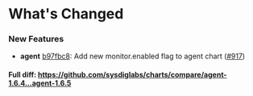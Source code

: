 # What's Changed

### New Features
- **agent** [b97fbc8](https://github.com/sysdiglabs/charts/commit/b97fbc85a81f2d848230c63b6c49ae551551cd09): Add new monitor.enabled flag to agent chart ([#917](https://github.com/sysdiglabs/charts/issues/917))

#### Full diff: https://github.com/sysdiglabs/charts/compare/agent-1.6.4...agent-1.6.5
